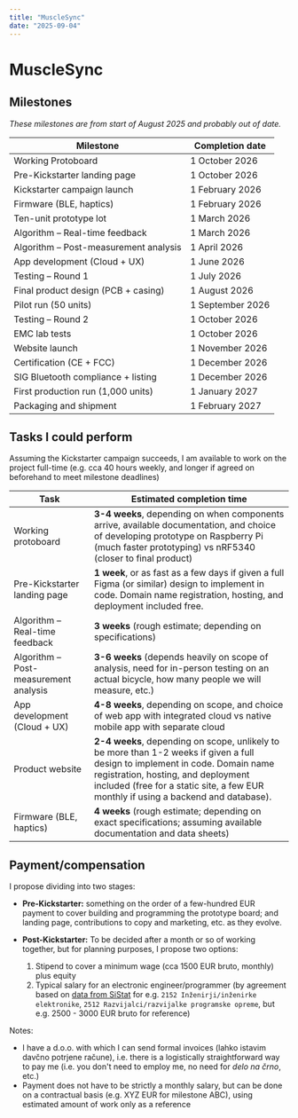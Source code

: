 ```yaml
---
title: "MuscleSync"
date: "2025-09-04"
---
```


# MuscleSync

## Milestones

*These milestones are from start of August 2025 and probably out of date.*


| Milestone | Completion date |
| --------- | --------------- |
| Working Protoboard | 1 October 2026 |
| Pre-Kickstarter landing page | 1 October 2026 |
| Kickstarter campaign launch | 1 February 2026 |
| Firmware (BLE, haptics) | 1 February 2026 |
| Ten-unit prototype lot | 1 March 2026 |
| Algorithm – Real-time feedback | 1 March 2026 |
| Algorithm – Post-measurement analysis | 1 April 2026 |
| App development (Cloud + UX) | 1 June 2026 |
| Testing – Round 1 | 1 July 2026 |
| Final product design (PCB + casing) | 1 August 2026 |
| Pilot run (50 units) | 1 September 2026 |
| Testing – Round 2 | 1 October 2026 |
| EMC lab tests | 1 October 2026 |
| Website launch | 1 November 2026 |
| Certification (CE + FCC) | 1 December 2026 |
| SIG Bluetooth compliance + listing | 1 December 2026 |
| First production run (1,000 units) | 1 January 2027 |
| Packaging and shipment | 1 February 2027 |

## Tasks I could perform

Assuming the Kickstarter campaign succeeds, I am available to work on the project full-time (e.g. cca 40 hours weekly, and longer if agreed on beforehand to meet milestone deadlines)

| Task | Estimated completion time |
| --------- | ------------------------- |
| Working protoboard | **3-4 weeks**, depending on when components arrive, available documentation, and choice of developing prototype on Raspberry Pi (much faster prototyping) vs nRF5340 (closer to final product) |
| Pre-Kickstarter landing page | **1 week**, or as fast as a few days if given a full Figma (or similar) design to implement in code. Domain name registration, hosting, and deployment included free. |
| Algorithm – Real-time feedback | **3 weeks** (rough estimate; depending on specifications) |
| Algorithm – Post-measurement analysis | **3-6 weeks** (depends heavily on scope of analysis, need for in-person testing on an actual bicycle, how many people we will measure, etc.) |
| App development (Cloud + UX) | **4-8 weeks**, depending on scope, and choice of web app with integrated cloud vs native mobile app with separate cloud |
| Product website | **2-4 weeks**, depending on scope, unlikely to be more than 1-2 weeks if given a full design to implement in code. Domain name registration, hosting, and deployment included (free for a static site, a few EUR monthly if using a backend and database).  |
| Firmware (BLE, haptics) | **4 weeks** (rough estimate; depending on exact specifications; assuming available documentation and data sheets) |

## Payment/compensation

I propose dividing into two stages:

- **Pre-Kickstarter:** something on the order of a few-hundred EUR payment to cover building and programming the prototype board; and landing page, contributions to copy and marketing, etc. as they evolve.
- **Post-Kickstarter:** To be decided after a month or so of working together, but for planning purposes, I propose two options:

  1. Stipend to cover a minimum wage (cca 1500 EUR bruto, monthly) plus equity
  1. Typical salary for an electronic engineer/programmer (by agreement based on [data from SiStat](https://pxweb.stat.si/SiStatData/pxweb/sl/Data/-/0711335S.PX/table/tableViewLayout2/) for e.g. `2152 Inženirji/inženirke elektronike`, `2512 Razvijalci/razvijalke programske opreme`, but e.g. 2500 - 3000 EUR bruto for reference)


Notes:

- I have a d.o.o. with which I can send formal invoices (lahko istavim davčno potrjene račune), i.e. there is a logistically straightforward way to pay me (i.e. you don't need to employ me, no need for *delo na črno*, etc.)
- Payment does not have to be strictly a monthly salary, but can be done on a contractual basis (e.g. XYZ EUR for milestone ABC), using estimated amount of work only as a reference
